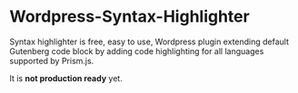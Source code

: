 # Wordpress-Syntax-Highlighter
Syntax highlighter is free, easy to use, Wordpress plugin extending default Gutenberg code block by adding code highlighting for all languages supported by Prism.js.

It is **not production ready** yet.
